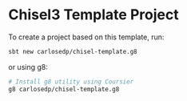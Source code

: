 # Chisel3 Template Project

To create a project based on this template, run:

```sh
sbt new carlosedp/chisel-template.g8
```

or using g8:

```sh
# Install g8 utility using Coursier
g8 carlosedp/chisel-template.g8
```
